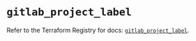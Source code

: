 # `gitlab_project_label`

Refer to the Terraform Registry for docs: [`gitlab_project_label`](https://registry.terraform.io/providers/gitlabhq/gitlab/16.9.1/docs/resources/project_label).
